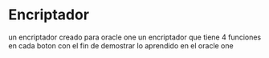 # Encriptador
un encriptador creado para oracle one
un encriptador que tiene 4 funciones en cada boton con el fin de demostrar lo aprendido en el oracle one
